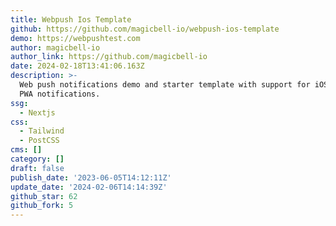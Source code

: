 ```yaml
---
title: Webpush Ios Template
github: https://github.com/magicbell-io/webpush-ios-template
demo: https://webpushtest.com
author: magicbell-io
author_link: https://github.com/magicbell-io
date: 2024-02-18T13:41:06.163Z
description: >-
  Web push notifications demo and starter template with support for iOS Safari
  PWA notifications.
ssg:
  - Nextjs
css:
  - Tailwind
  - PostCSS
cms: []
category: []
draft: false
publish_date: '2023-06-05T14:12:11Z'
update_date: '2024-02-06T14:14:39Z'
github_star: 62
github_fork: 5
---
```

